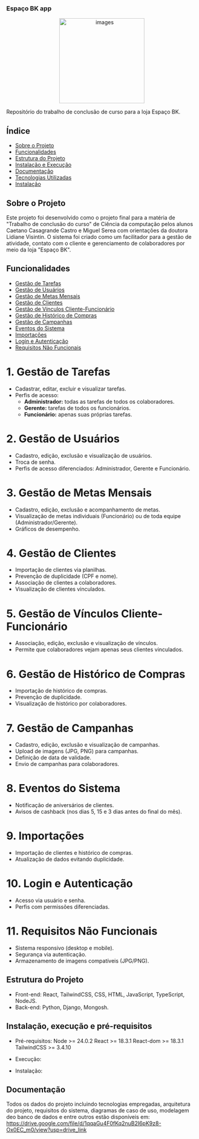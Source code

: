 ### Espaço BK app
<p align="center">
  <img src="https://github.com/user-attachments/assets/a752197d-3666-4d7a-9030-6d5246ba4945" alt="images" width="225" height="225" />
</p>


Repositório do trabalho de conclusão de curso para a loja Espaço BK.

## Índice
- [Sobre o Projeto](#sobre-o-projeto)
- [Funcionalidades](#funcionalidades)
- [Estrutura do Projeto](#estrutura-do-projeto)
- [Instalação e Execução](#instalação-e-execução)
- [Documentação](#documentação)
- [Tecnologias Utilizadas](#tecnologias-utilizadas)
- [Instalação](#Instalação)

## Sobre o Projeto
Este projeto foi desenvolvido como o projeto final para a matéria de "Trabalho de conclusão do curso" de Ciência da computação pelos alunos Caetano Casagrande Castro e Miguel Serea com orientações da doutora Lidiane Visintin.
O sistema foi criado como um facilitador para a gestão de atividade, contato com o cliente e gerenciamento de colaboradores por meio da loja "Espaço BK". 

## Funcionalidades
- [Gestão de Tarefas](#gestão-de-tarefas)
- [Gestão de Usuários](#gestão-de-usuários)
- [Gestão de Metas Mensais](#gestão-de-metas-mensais)
- [Gestão de Clientes](#gestão-de-clientes)
- [Gestão de Vínculos Cliente-Funcionário](#gestão-de-vínculos-cliente-funcionário)
- [Gestão de Histórico de Compras](#gestão-de-histórico-de-compras)
- [Gestão de Campanhas](#gestão-de-campanhas)
- [Eventos do Sistema](#eventos-do-sistema)
- [Importações](#importações)
- [Login e Autenticação](#login-e-autenticação)
- [Requisitos Não Funcionais](#requisitos-não-funcionais)

# 1. Gestão de Tarefas
- Cadastrar, editar, excluir e visualizar tarefas.
- Perfis de acesso:
  - **Administrador:** todas as tarefas de todos os colaboradores.
  - **Gerente:** tarefas de todos os funcionários.
  - **Funcionário:** apenas suas próprias tarefas.

# 2. Gestão de Usuários
- Cadastro, edição, exclusão e visualização de usuários.
- Troca de senha.
- Perfis de acesso diferenciados: Administrador, Gerente e Funcionário.

# 3. Gestão de Metas Mensais
- Cadastro, edição, exclusão e acompanhamento de metas.
- Visualização de metas individuais (Funcionário) ou de toda equipe (Administrador/Gerente).
- Gráficos de desempenho.

# 4. Gestão de Clientes
- Importação de clientes via planilhas.
- Prevenção de duplicidade (CPF e nome).
- Associação de clientes a colaboradores.
- Visualização de clientes vinculados.

# 5. Gestão de Vínculos Cliente-Funcionário
- Associação, edição, exclusão e visualização de vínculos.
- Permite que colaboradores vejam apenas seus clientes vinculados.

# 6. Gestão de Histórico de Compras
- Importação de histórico de compras.
- Prevenção de duplicidade.
- Visualização de histórico por colaboradores.

# 7. Gestão de Campanhas
- Cadastro, edição, exclusão e visualização de campanhas.
- Upload de imagens (JPG, PNG) para campanhas.
- Definição de data de validade.
- Envio de campanhas para colaboradores.

# 8. Eventos do Sistema
- Notificação de aniversários de clientes.
- Avisos de cashback (nos dias 5, 15 e 3 dias antes do final do mês).

# 9. Importações
- Importação de clientes e histórico de compras.
- Atualização de dados evitando duplicidade.

# 10. Login e Autenticação
- Acesso via usuário e senha.
- Perfis com permissões diferenciadas.

# 11. Requisitos Não Funcionais
- Sistema responsivo (desktop e mobile).
- Segurança via autenticação.
- Armazenamento de imagens compatíveis (JPG/PNG).

## Estrutura do Projeto
- Front-end: React, TailwindCSS, CSS, HTML, JavaScript, TypeScript, NodeJS.
- Back-end: Python, Django, Mongosh. 

## Instalação, execução e pré-requisitos
- Pré-requisitos:
  Node >= 24.0.2
  React >= 18.3.1
  React-dom >= 18.3.1
  TailwindCSS >= 3.4.10

- Execução:

- Instalação:

## Documentação 
Todos os dados do projeto incluindo tecnologias empregadas, arquitetura do projeto, requisitos do sistema, diagramas de caso de uso, modelagem deo banco de dados e entre outros estão disponíveis em: https://drive.google.com/file/d/1qqaGu4F0fKq2nuB2I6pK9z8-Ox0EC_m0/view?usp=drive_link


